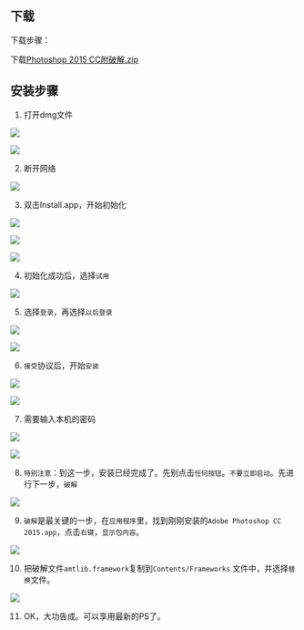 ## 下载

下载步骤：

下载[Photoshop 2015 CC附破解.zip](http://pan.baidu.com/s/1eECjW "")


## 安装步骤


1. 打开dmg文件

![](img/ps2015_cc_mac/step1.png "")

![](img/ps2015_cc_mac/step2.png "")

2. 断开网络

![](img/ps2015_cc_mac/step7.png "")

3. 双击Install.app，开始初始化

![](img/ps2015_cc_mac/step3.png "")

![](img/ps2015_cc_mac/step4.png "")

![](img/ps2015_cc_mac/step5.png "")

4. 初始化成功后，选择`试用`

![](img/ps2015_cc_mac/step6.png "")

5. 选择`登录`，再选择`以后登录`

![](img/ps2015_cc_mac/step8.png "")

![](img/ps2015_cc_mac/step9.png "")

6. `接受`协议后，开始`安装`

![](img/ps2015_cc_mac/step10.png "")

![](img/ps2015_cc_mac/step11.png "")

7. 需要输入本机的密码

![](img/ps2015_cc_mac/step12.png "")

![](img/ps2015_cc_mac/step13.png "")


8. `特别注意`：到这一步，安装已经完成了。先别点击`任何按钮`。`不要立即启动`。先进行下一步，`破解`

![](img/ps2015_cc_mac/step14.png "")

9. `破解`是最关键的一步，在`应用程序`里，找到刚刚安装的`Adobe Photoshop CC 2015.app`，点击`右键`，`显示包内容`。

![](img/ps2015_cc_mac/step15.png "")

10. 把破解文件`amtlib.framework`复制到`Contents/Frameworks` 文件中，并选择`替换`文件。

![](img/ps2015_cc_mac/step16.png "")

11. OK，大功告成。可以享用最新的PS了。
